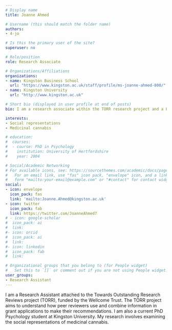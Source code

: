 ```yaml
---
# Display name
title: Joanne Ahmed

# Username (this should match the folder name)
authors:
- 4-jo

# Is this the primary user of the site?
superuser: no

# Role/position
role: Research Associate

# Organizations/Affiliations
organizations:
- name: Kingston Business School
  url: "https://www.kingston.ac.uk/staff/profile/ms-joanne-ahmed-800/"
- name: Kingston University
  url: "http://www.kingston.ac.uk"

# Short bio (displayed in user profile at end of posts)
bio: I am a research associate within the TORR research project and a PhD student at Kingston University. I am currently conducting research into the social representations of medicinal cannabis.

interests:
- Social representations
- Medicinal cannabis

# education:
#  courses:
#  - course: PhD in Psychology
#    institution: University of Hertfordshire
#    year: 2004

# Social/Academic Networking
# For available icons, see: https://sourcethemes.com/academic/docs/page-builder/#icons
#   For an email link, use "fas" icon pack, "envelope" icon, and a link in the
#   form "mailto:your-email@example.com" or "#contact" for contact widget.
social:
- icon: envelope
  icon_pack: fas
  link: 'mailto:Joanne.Ahmed@kingston.ac.uk'
- icon: twitter
  icon_pack: fab
  link: https://twitter.com/JoanneAhmed7
# - icon: google-scholar
#  icon_pack: ai
#  link: 
#- icon: orcid
#  icon_pack: ai
#  link: 
#- icon: linkedin
#  icon_pack: fab
#  link: 

# Organizational groups that you belong to (for People widget)
#   Set this to `[]` or comment out if you are not using People widget.
user_groups:
- Research Assistant
---
```

I am a Research Assistant attached to the Towards Outstanding Research Reviews project (TORR), funded by the Wellcome Trust. The TORR project aims to understand how peer reviewers use and combine information in grant applications to make their recommendations. I am also a current PhD Psychology student at Kingston University. My research involves examining the social representations of medicinal cannabis.

